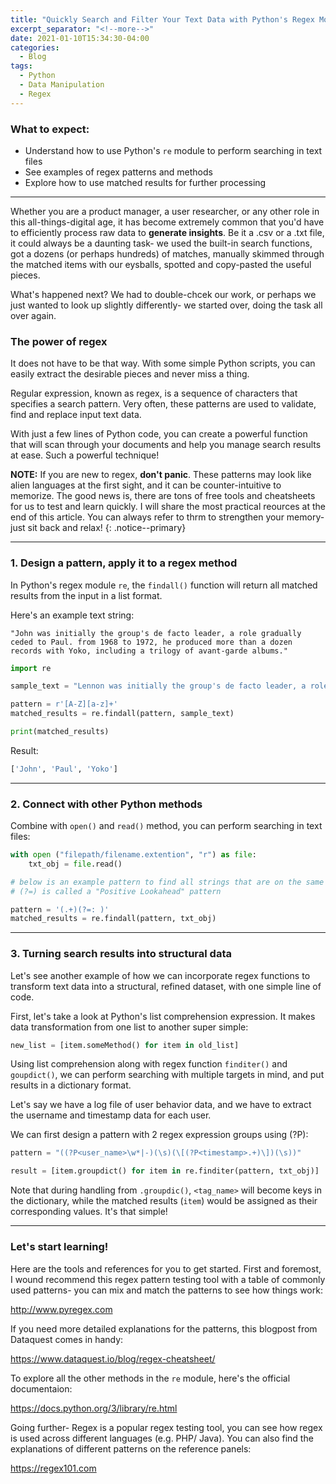 ```yaml
---
title: "Quickly Search and Filter Your Text Data with Python's Regex Module"
excerpt_separator: "<!--more-->"
date: 2021-01-10T15:34:30-04:00
categories:
  - Blog
tags:
  - Python
  - Data Manipulation
  - Regex
---
```

### What to expect:

- Understand how to use Python's `re` module to perform searching in text files
- See examples of regex patterns and methods
- Explore how to use matched results for further processing

---

Whether you are a product manager, a user researcher, or any other role in this all-things-digital age, it has become extremely common that you'd have to efficiently process raw data to **generate insights**. Be it a .csv or a .txt file, it could always be a daunting task- we used the built-in search functions, got a dozens (or perhaps hundreds) of matches, manually skimmed through the matched items with our eysballs, spotted and copy-pasted the useful pieces. 

What's happened next? We had to double-chcek our work, or perhaps we just wanted to look up slightly differently- we started over, doing the task all over again.

### The power of regex

It does not have to be that way.  With some simple Python scripts, you can easily extract the desirable pieces and never miss a thing. 

Regular expression, known as regex, is a sequence of characters that specifies a search pattern. Very often, these patterns are used to validate, find and replace input text data.

With just a few lines of Python code, you can create a powerful function that will scan through your documents and help you manage search results at ease. Such a powerful technique!

**NOTE:** If you are new to regex, **don't panic**. These patterns may look like alien languages at the first sight, and it can be counter-intuitive to memorize. The good news is, there are tons of free tools and cheatsheets for us to test and learn quickly. I will share the most practical reources at the end of this article. You can always refer to thrm to strengthen your memory- just sit back and relax!
{: .notice--primary}

---
### 1. Design a pattern, apply it to a regex method
In Python's regex module `re`, the `findall()` function will return all matched results from the input in a list format.

Here's an example text string:

`"John was initially the group's de facto leader, a role gradually ceded to Paul. from 1968 to 1972, he produced more than a dozen records with Yoko, including a trilogy of avant-garde albums."`

```python
import re

sample_text = "Lennon was initially the group's de facto leader, a role gradually ceded to McCartney. from 1968 to 1972, he produced more than a dozen records with Ono, including a trilogy of avant-garde albums."

pattern = r'[A-Z][a-z]+'
matched_results = re.findall(pattern, sample_text)

print(matched_results)

```
Result:
```python
['John', 'Paul', 'Yoko']
```

--- 
### 2. Connect with other Python methods

Combine with `open()` and `read()` method, you can perform searching in text files:

```python
with open ("filepath/filename.extention", "r") as file:
    txt_obj = file.read()

# below is an example pattern to find all strings that are on the same line and before ": "
# (?=) is called a "Positive Lookahead" pattern

pattern = '(.+)(?=: )' 
matched_results = re.findall(pattern, txt_obj)

```
---
### 3. Turning search results into structural data

Let's see another example of how we can incorporate regex functions to transform text data into a structural, refined dataset, with one simple line of code.

First, let's take a look at Python's list comprehension expression. It makes data transformation from one list to another super simple:

```python
new_list = [item.someMethod() for item in old_list]
```

Using list comprehension along with regex function `finditer()` and `goupdict()`, we can perform searching with multiple targets in mind, and put results in a dictionary format.

Let's say we have a log file of user behavior data, and we have to extract the username and timestamp data for each user.

We can first design a pattern with 2 regex expression groups using (?P):

```python
pattern = "((?P<user_name>\w*|-)(\s)(\[(?P<timestamp>.+)\])(\s))" 

result = [item.groupdict() for item in re.finditer(pattern, txt_obj)]
```

Note that during handling from `.groupdic()`, `<tag_name>` will become keys in the dictionary, while the matched results (`item`) would be assigned as their corresponding values. It's that simple!

---
### Let's start learning!

Here are the tools and references for you to get started. First and foremost, I wound recommend this regex pattern testing tool with a table of commonly used patterns- you can mix and match the patterns to see how things work:

<http://www.pyregex.com>

If you need more detailed explanations for the patterns, this blogpost from Dataquest comes in handy:

<https://www.dataquest.io/blog/regex-cheatsheet/>

To explore all the other methods in the `re` module, here's the official documentaion: 

<https://docs.python.org/3/library/re.html>

Going further- Regex is a popular regex testing tool, you can see how regex is used across different languages (e.g. PHP/ Java). You can also find the explanations of different patterns on the reference panels:
 
<https://regex101.com>
